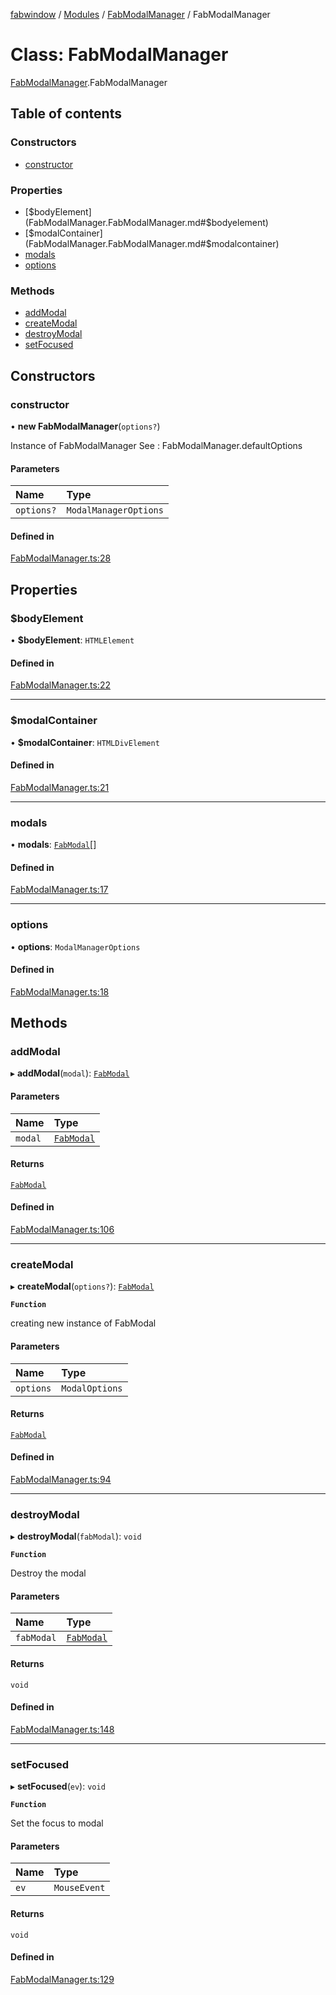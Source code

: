 [fabwindow](../README.md) / [Modules](../modules.md) / [FabModalManager](../modules/FabModalManager.md) / FabModalManager

# Class: FabModalManager

[FabModalManager](../modules/FabModalManager.md).FabModalManager

## Table of contents

### Constructors

- [constructor](FabModalManager.FabModalManager.md#constructor)

### Properties

- [$bodyElement](FabModalManager.FabModalManager.md#$bodyelement)
- [$modalContainer](FabModalManager.FabModalManager.md#$modalcontainer)
- [modals](FabModalManager.FabModalManager.md#modals)
- [options](FabModalManager.FabModalManager.md#options)

### Methods

- [addModal](FabModalManager.FabModalManager.md#addmodal)
- [createModal](FabModalManager.FabModalManager.md#createmodal)
- [destroyModal](FabModalManager.FabModalManager.md#destroymodal)
- [setFocused](FabModalManager.FabModalManager.md#setfocused)

## Constructors

### constructor

• **new FabModalManager**(`options?`)

Instance of FabModalManager
See : FabModalManager.defaultOptions

#### Parameters

| Name | Type |
| :------ | :------ |
| `options?` | `ModalManagerOptions` |

#### Defined in

[FabModalManager.ts:28](https://github.com/fabienwnklr/FabModal-2.0/blob/6bc66c2/lib/FabModalManager.ts#L28)

## Properties

### $bodyElement

• **$bodyElement**: `HTMLElement`

#### Defined in

[FabModalManager.ts:22](https://github.com/fabienwnklr/FabModal-2.0/blob/6bc66c2/lib/FabModalManager.ts#L22)

___

### $modalContainer

• **$modalContainer**: `HTMLDivElement`

#### Defined in

[FabModalManager.ts:21](https://github.com/fabienwnklr/FabModal-2.0/blob/6bc66c2/lib/FabModalManager.ts#L21)

___

### modals

• **modals**: [`FabModal`](FabModal.FabModal.md)[]

#### Defined in

[FabModalManager.ts:17](https://github.com/fabienwnklr/FabModal-2.0/blob/6bc66c2/lib/FabModalManager.ts#L17)

___

### options

• **options**: `ModalManagerOptions`

#### Defined in

[FabModalManager.ts:18](https://github.com/fabienwnklr/FabModal-2.0/blob/6bc66c2/lib/FabModalManager.ts#L18)

## Methods

### addModal

▸ **addModal**(`modal`): [`FabModal`](FabModal.FabModal.md)

#### Parameters

| Name | Type |
| :------ | :------ |
| `modal` | [`FabModal`](FabModal.FabModal.md) |

#### Returns

[`FabModal`](FabModal.FabModal.md)

#### Defined in

[FabModalManager.ts:106](https://github.com/fabienwnklr/FabModal-2.0/blob/6bc66c2/lib/FabModalManager.ts#L106)

___

### createModal

▸ **createModal**(`options?`): [`FabModal`](FabModal.FabModal.md)

**`Function`**

creating new instance of FabModal

#### Parameters

| Name | Type |
| :------ | :------ |
| `options` | `ModalOptions` |

#### Returns

[`FabModal`](FabModal.FabModal.md)

#### Defined in

[FabModalManager.ts:94](https://github.com/fabienwnklr/FabModal-2.0/blob/6bc66c2/lib/FabModalManager.ts#L94)

___

### destroyModal

▸ **destroyModal**(`fabModal`): `void`

**`Function`**

Destroy the modal

#### Parameters

| Name | Type |
| :------ | :------ |
| `fabModal` | [`FabModal`](FabModal.FabModal.md) |

#### Returns

`void`

#### Defined in

[FabModalManager.ts:148](https://github.com/fabienwnklr/FabModal-2.0/blob/6bc66c2/lib/FabModalManager.ts#L148)

___

### setFocused

▸ **setFocused**(`ev`): `void`

**`Function`**

Set the focus to modal

#### Parameters

| Name | Type |
| :------ | :------ |
| `ev` | `MouseEvent` |

#### Returns

`void`

#### Defined in

[FabModalManager.ts:129](https://github.com/fabienwnklr/FabModal-2.0/blob/6bc66c2/lib/FabModalManager.ts#L129)

